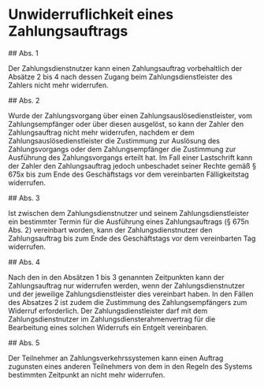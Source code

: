 # Unwiderruflichkeit eines Zahlungsauftrags



\#\# Abs. 1

 Der Zahlungsdienstnutzer kann einen Zahlungsauftrag vorbehaltlich der Absätze 2 bis 4 nach dessen Zugang beim Zahlungsdienstleister des Zahlers nicht mehr widerrufen.

\#\# Abs. 2

 Wurde der Zahlungsvorgang über einen Zahlungsauslösedienstleister, vom Zahlungsempfänger oder über diesen ausgelöst, so kann der Zahler den Zahlungsauftrag nicht mehr widerrufen, nachdem er dem Zahlungsauslösedienstleister die Zustimmung zur Auslösung des Zahlungsvorgangs oder dem Zahlungsempfänger die Zustimmung zur Ausführung des Zahlungsvorgangs erteilt hat. Im Fall einer Lastschrift kann der Zahler den Zahlungsauftrag jedoch unbeschadet seiner Rechte gemäß § 675x bis zum Ende des Geschäftstags vor dem vereinbarten Fälligkeitstag widerrufen.

\#\# Abs. 3

 Ist zwischen dem Zahlungsdienstnutzer und seinem Zahlungsdienstleister ein bestimmter Termin für die Ausführung eines Zahlungsauftrags (§ 675n Abs. 2\) vereinbart worden, kann der Zahlungsdienstnutzer den Zahlungsauftrag bis zum Ende des Geschäftstags vor dem vereinbarten Tag widerrufen.

\#\# Abs. 4

 Nach den in den Absätzen 1 bis 3 genannten Zeitpunkten kann der Zahlungsauftrag nur widerrufen werden, wenn der Zahlungsdienstnutzer und der jeweilige Zahlungsdienstleister dies vereinbart haben. In den Fällen des Absatzes 2 ist zudem die Zustimmung des Zahlungsempfängers zum Widerruf erforderlich. Der Zahlungsdienstleister darf mit dem Zahlungsdienstnutzer im Zahlungsdiensterahmenvertrag für die Bearbeitung eines solchen Widerrufs ein Entgelt vereinbaren.

\#\# Abs. 5

 Der Teilnehmer an Zahlungsverkehrssystemen kann einen Auftrag zugunsten eines anderen Teilnehmers von dem in den Regeln des Systems bestimmten Zeitpunkt an nicht mehr widerrufen. 


